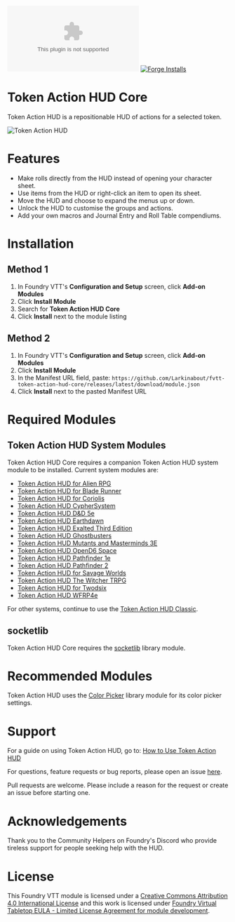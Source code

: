 ![Downloads](https://img.shields.io/github/downloads/Larkinabout/fvtt-token-action-hud-core/latest/module.zip?color=2b82fc&label=DOWNLOADS&style=for-the-badge) [![Forge Installs](https://img.shields.io/badge/dynamic/json?label=Forge%20Installs&query=package.installs&suffix=%25&url=https%3A%2F%2Fforge-vtt.com%2Fapi%2Fbazaar%2Fpackage%2Ftoken-action-hud-core&colorB=448d34&style=for-the-badge)](https://forge-vtt.com/bazaar#package=token-action-hud-core)

# Token Action HUD Core

Token Action HUD is a repositionable HUD of actions for a selected token.

![Token Action HUD](.github/readme/token-action-hud.gif)

# Features
- Make rolls directly from the HUD instead of opening your character sheet.
- Use items from the HUD or right-click an item to open its sheet.
- Move the HUD and choose to expand the menus up or down.
- Unlock the HUD to customise the groups and actions.
- Add your own macros and Journal Entry and Roll Table compendiums.

# Installation

## Method 1
1. In Foundry VTT's **Configuration and Setup** screen, click **Add-on Modules**
2. Click **Install Module**
3. Search for **Token Action HUD Core** 
4. Click **Install** next to the module listing

## Method 2
1. In Foundry VTT's **Configuration and Setup** screen, click **Add-on Modules**
2. Click **Install Module**
3. In the Manifest URL field, paste: `https://github.com/Larkinabout/fvtt-token-action-hud-core/releases/latest/download/module.json`
4. Click **Install** next to the pasted Manifest URL

# Required Modules

## Token Action HUD System Modules
Token Action HUD Core requires a companion Token Action HUD system module to be installed. Current system modules are:

- [Token Action HUD for Alien RPG](https://foundryvtt.com/packages/token-action-hud-alien)
- [Token Action HUD for Blade Runner](https://foundryvtt.com/packages/token-action-hud-bladerunner)
- [Token Action HUD for Coriolis](https://foundryvtt.com/packages/token-action-hud-coriolis)
- [Token Action HUD CypherSystem](https://foundryvtt.com/packages/token-action-hud-cyphersystem)
- [Token Action HUD D&D 5e](https://foundryvtt.com/packages/token-action-hud-dnd5e)
- [Token Action HUD Earthdawn](https://foundryvtt.com/packages/token-action-hud-ed4e)
- [Token Action HUD Exalted Third Edition](https://foundryvtt.com/packages/token-action-hud-exaltedthird)
- [Token Action HUD Ghostbusters](https://foundryvtt.com/packages/token-action-hud-gb)
- [Token Action HUD Mutants and Masterminds 3E](https://foundryvtt.com/packages/token-action-hud-mm3)
- [Token Action HUD OpenD6 Space](https://foundryvtt.com/packages/token-action-hud-od6s)
- [Token Action HUD Pathfinder 1e](https://foundryvtt.com/packages/token-action-hud-pf1)
- [Token Action HUD Pathfinder 2](https://foundryvtt.com/packages/token-action-hud-pf2e)
- [Token Action HUD for Savage Worlds](https://foundryvtt.com/packages/token-action-hud-swade)
- [Token Action HUD The Witcher TRPG](https://foundryvtt.com/packages/token-action-hud-thewitchertrpg)
- [Token Action HUD for Twodsix](https://foundryvtt.com/packages/fvtt-token-action-hud-twodsix)
- [Token Action HUD WFRP4e](https://foundryvtt.com/packages/token-action-hud-wfrp4e)

For other systems, continue to use the [Token Action HUD Classic](https://foundryvtt.com/packages/token-action-hud).

## socketlib
Token Action HUD Core requires the [socketlib](https://foundryvtt.com/packages/socketlib) library module.

# Recommended Modules
Token Action HUD uses the [Color Picker](https://foundryvtt.com/packages/color-picker) library module for its color picker settings.

# Support

For a guide on using Token Action HUD, go to: [How to Use Token Action HUD](https://github.com/Larkinabout/fvtt-token-action-hud-core/wiki/How-to-Use-Token-Action-HUD)

For questions, feature requests or bug reports, please open an issue [here](https://github.com/Larkinabout/fvtt-token-action-hud-core/issues).

Pull requests are welcome. Please include a reason for the request or create an issue before starting one.

# Acknowledgements

Thank you to the Community Helpers on Foundry's Discord who provide tireless support for people seeking help with the HUD.

# License

This Foundry VTT module is licensed under a [Creative Commons Attribution 4.0 International License](https://creativecommons.org/licenses/by/4.0/) and this work is licensed under [Foundry Virtual Tabletop EULA - Limited License Agreement for module development](https://foundryvtt.com/article/license/).
